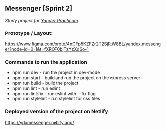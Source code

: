 ## Messenger [Sprint 2]
_Study project for [Yandex Practicum](https://practicum.yandex.kz/)_

### Prototype / Layout:
https://www.figma.com/proto/4nCFp5KZFZr2T2SjRtW8BL/yandex.messenger?node-id=0-1&t=fXROF0bjTzYzXd6o-1

### Commands to run the application

* npm run dev     - run the project in dev-mode
* npm run start   - build and run the project on the express server
* npm run build   - build the project
* npm run lint    - run eslint
* npm run lint:fix - run eslint with --fix flag
* npm run stylelint - run stylelint for css files

### Deployed version of the project on Netlify
https://ydxmessenger.netlify.app/
